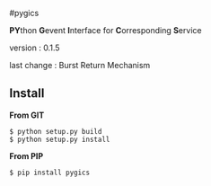 #pygics

**PY**thon **G**event **I**nterface for **C**orresponding **S**ervice

version : 0.1.5

last change : Burst Return Mechanism

## Install

**From GIT**

	$ python setup.py build
	$ python setup.py install

**From PIP**

	$ pip install pygics